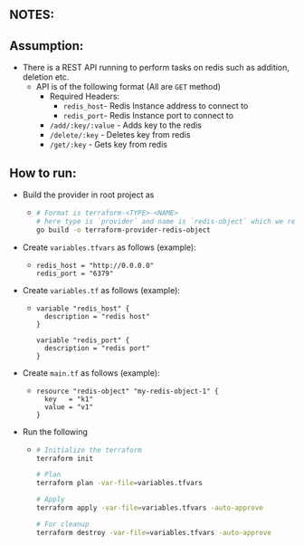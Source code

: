 NOTES:
---
## Assumption:

- There is a REST API running to perform tasks on redis such as addition, deletion etc.
  - API is of the following format (All are `GET` method)
    - Required Headers:
      - `redis_host`- Redis Instance address to connect to
      - `redis_port`- Redis Instance port to connect to
    - `/add/:key/:value` - Adds key to the redis
    - `/delete/:key` - Deletes key from redis
    - `/get/:key` - Gets key from redis


## How to run:
- Build the provider in root project as 

  - ```bash
    # Format is terraform-<TYPE>-<NAME>
    # here type is `provider` and name is `redis-object` which we reference later
    go build -o terraform-provider-redis-object
    ```
    
- Create `variables.tfvars` as follows (example):

  - ```hcl
    redis_host = "http://0.0.0.0"
    redis_port = "6379"
    ```
    
- Create `variables.tf` as follows (example):

  - ```hcl
    variable "redis_host" {
      description = "redis host"
    }
    
    variable "redis_port" {
      description = "redis port"
    }
    ```
    
- Create `main.tf` as follows (example):
  - ```hcl
    resource "redis-object" "my-redis-object-1" {
      key   = "k1"
      value = "v1"
    }
    ```
    
- Run the following
  - ```bash
    # Initialize the terraform
    terraform init
    
    # Plan
    terraform plan -var-file=variables.tfvars
    
    # Apply
    terraform apply -var-file=variables.tfvars -auto-approve 
    
    # For cleanup
    terraform destroy -var-file=variables.tfvars -auto-approve
    ```
    
 